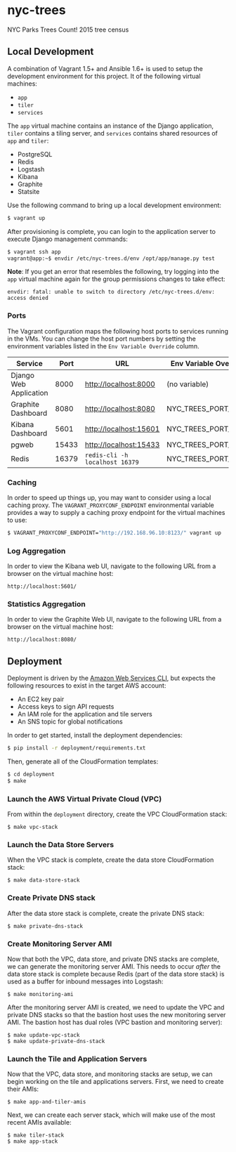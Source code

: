 nyc-trees
=========

NYC Parks Trees Count! 2015 tree census

## Local Development

A combination of Vagrant 1.5+ and Ansible 1.6+ is used to setup the development environment for this project. It of the following virtual machines:

- `app`
- `tiler`
- `services`

The `app` virtual machine contains an instance of the Django application, `tiler` contains a tiling server, and `services` contains shared resources of `app` and `tiler`:

- PostgreSQL
- Redis
- Logstash
- Kibana
- Graphite
- Statsite

Use the following command to bring up a local development environment:

```bash
$ vagrant up
```

After provisioning is complete, you can login to the application server to execute Django management commands:

```bash
$ vagrant ssh app
vagrant@app:~$ envdir /etc/nyc-trees.d/env /opt/app/manage.py test
```

**Note**: If you get an error that resembles the following, try logging into the `app` virtual machine again for the group permissions changes to take effect:

```
envdir: fatal: unable to switch to directory /etc/nyc-trees.d/env: access denied
```


### Ports

The Vagrant configuration maps the following host ports to services
running in the VMs. You can change the host port numbers by setting
the environment variables listed in the ``Env Variable Override``
column.

Service                | Port  | URL                                              | Env Variable Override
---------------------- | ----- | ------------------------------------------------ | ---------------------
Django Web Application | 8000  | [http://localhost:8000](http://localhost:8000)   | (no variable)
Graphite Dashboard     | 8080  | [http://localhost:8080](http://localhost:8080)   | NYC_TREES_PORT_8080
Kibana Dashboard       | 5601  | [http://localhost:15601](http://localhost:15601) | NYC_TREES_PORT_5601
pgweb                  | 15433 | [http://localhost:15433](http://localhost:15433) | NYC_TREES_PORT_5433
Redis                  | 16379 | `redis-cli -h localhost 16379`                   | NYC_TREES_PORT_6379


### Caching

In order to speed up things up, you may want to consider using a local caching proxy. The `VAGRANT_PROXYCONF_ENDPOINT` environmental variable provides a way to supply a caching proxy endpoint for the virtual machines to use:

```bash
$ VAGRANT_PROXYCONF_ENDPOINT="http://192.168.96.10:8123/" vagrant up
```

### Log Aggregation

In order to view the Kibana web UI, navigate to the following URL from a browser on the virtual machine host:

```
http://localhost:5601/
```

### Statistics Aggregation

In order to view the Graphite Web UI, navigate to the following URL from a browser on the virtual machine host:

```
http://localhost:8080/
```

## Deployment

Deployment is driven by the [Amazon Web Services CLI](http://aws.amazon.com/cli/), but expects the following resources to exist in the target AWS account:

- An EC2 key pair
- Access keys to sign API requests
- An IAM role for the application and tile servers
- An SNS topic for global notifications

In order to get started, install the deployment dependencies:

```bash
$ pip install -r deployment/requirements.txt
```

Then, generate all of the CloudFormation templates:

```bash
$ cd deployment
$ make
```

### Launch the AWS Virtual Private Cloud (VPC)

From within the `deployment` directory, create the VPC CloudFormation stack:

```
$ make vpc-stack
```

### Launch the Data Store Servers

When the VPC stack is complete, create the data store CloudFormation stack:

```
$ make data-store-stack
```

### Create Private DNS stack

After the data store stack is complete, create the private DNS stack:

```
$ make private-dns-stack
```

### Create Monitoring Server AMI

Now that both the VPC, data store, and private DNS stacks are complete, we can generate the monitoring server AMI. This needs to occur *after* the data store stack is complete because Redis (part of the data store stack) is used as a buffer for inbound messages into Logstash:

```
$ make monitoring-ami
```

After the monitoring server AMI is created, we need to update the VPC and private DNS stacks so that the bastion host uses the new monitoring server AMI. The bastion host has dual roles (VPC bastion and monitoring server):

```
$ make update-vpc-stack
$ make update-private-dns-stack
```

### Launch the Tile and Application Servers

Now that the VPC, data store, and monitoring stacks are setup, we can begin working on the tile and applications servers. First, we need to create their AMIs:

```
$ make app-and-tiler-amis
```

Next, we can create each server stack, which will make use of the most recent AMIs available:

```
$ make tiler-stack
$ make app-stack
```
